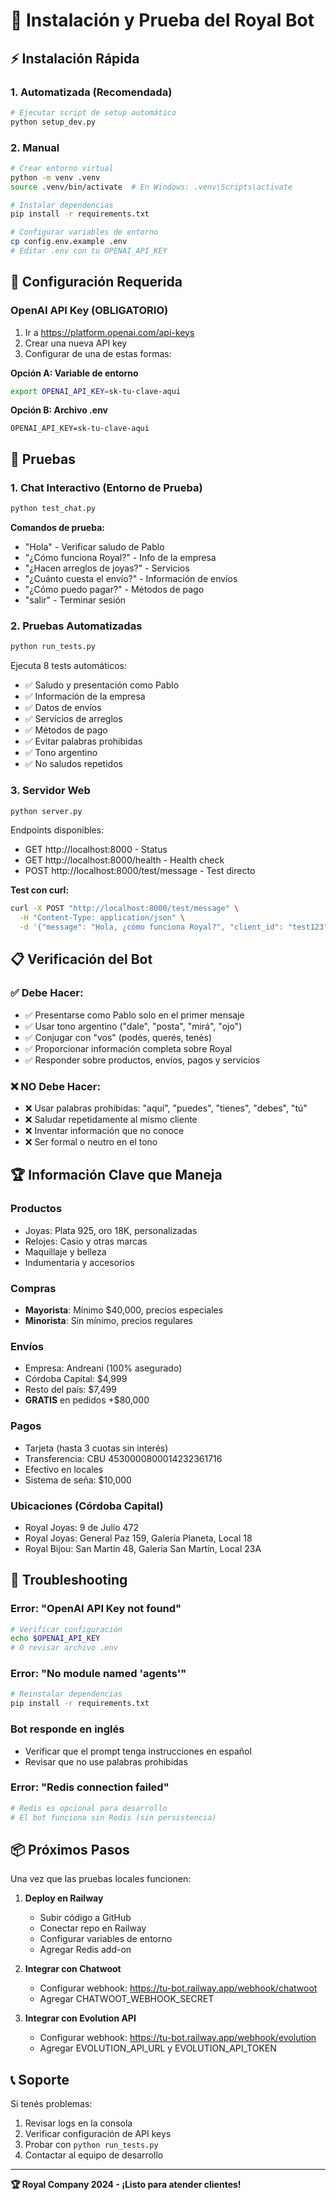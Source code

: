 # 🚀 Instalación y Prueba del Royal Bot

## ⚡ Instalación Rápida

### 1. **Automatizada (Recomendada)**
```bash
# Ejecutar script de setup automático
python setup_dev.py
```

### 2. **Manual**
```bash
# Crear entorno virtual
python -m venv .venv
source .venv/bin/activate  # En Windows: .venv\Scripts\activate

# Instalar dependencias
pip install -r requirements.txt

# Configurar variables de entorno
cp config.env.example .env
# Editar .env con tu OPENAI_API_KEY
```

## 🔑 Configuración Requerida

### OpenAI API Key (OBLIGATORIO)
1. Ir a https://platform.openai.com/api-keys
2. Crear una nueva API key
3. Configurar de una de estas formas:

**Opción A: Variable de entorno**
```bash
export OPENAI_API_KEY=sk-tu-clave-aqui
```

**Opción B: Archivo .env**
```env
OPENAI_API_KEY=sk-tu-clave-aqui
```

## 🧪 Pruebas

### 1. **Chat Interactivo (Entorno de Prueba)**
```bash
python test_chat.py
```

**Comandos de prueba:**
- "Hola" - Verificar saludo de Pablo
- "¿Cómo funciona Royal?" - Info de la empresa
- "¿Hacen arreglos de joyas?" - Servicios
- "¿Cuánto cuesta el envío?" - Información de envíos
- "¿Cómo puedo pagar?" - Métodos de pago
- "salir" - Terminar sesión

### 2. **Pruebas Automatizadas**
```bash
python run_tests.py
```

Ejecuta 8 tests automáticos:
- ✅ Saludo y presentación como Pablo
- ✅ Información de la empresa
- ✅ Datos de envíos
- ✅ Servicios de arreglos
- ✅ Métodos de pago
- ✅ Evitar palabras prohibidas
- ✅ Tono argentino
- ✅ No saludos repetidos

### 3. **Servidor Web**
```bash
python server.py
```

Endpoints disponibles:
- GET http://localhost:8000 - Status
- GET http://localhost:8000/health - Health check
- POST http://localhost:8000/test/message - Test directo

**Test con curl:**
```bash
curl -X POST "http://localhost:8000/test/message" \
  -H "Content-Type: application/json" \
  -d '{"message": "Hola, ¿cómo funciona Royal?", "client_id": "test123"}'
```

## 📋 Verificación del Bot

### ✅ Debe Hacer:
- ✅ Presentarse como Pablo solo en el primer mensaje
- ✅ Usar tono argentino ("dale", "posta", "mirá", "ojo")
- ✅ Conjugar con "vos" (podés, querés, tenés)
- ✅ Proporcionar información completa sobre Royal
- ✅ Responder sobre productos, envíos, pagos y servicios

### ❌ NO Debe Hacer:
- ❌ Usar palabras prohibidas: "aquí", "puedes", "tienes", "debes", "tú"
- ❌ Saludar repetidamente al mismo cliente
- ❌ Inventar información que no conoce
- ❌ Ser formal o neutro en el tono

## 🏆 Información Clave que Maneja

### Productos
- Joyas: Plata 925, oro 18K, personalizadas
- Relojes: Casio y otras marcas
- Maquillaje y belleza
- Indumentaria y accesorios

### Compras
- **Mayorista**: Mínimo $40,000, precios especiales
- **Minorista**: Sin mínimo, precios regulares

### Envíos
- Empresa: Andreani (100% asegurado)
- Córdoba Capital: $4,999
- Resto del país: $7,499
- **GRATIS** en pedidos +$80,000

### Pagos
- Tarjeta (hasta 3 cuotas sin interés)
- Transferencia: CBU 4530000800014232361716
- Efectivo en locales
- Sistema de seña: $10,000

### Ubicaciones (Córdoba Capital)
- Royal Joyas: 9 de Julio 472
- Royal Joyas: General Paz 159, Galería Planeta, Local 18
- Royal Bijou: San Martín 48, Galería San Martín, Local 23A

## 🔧 Troubleshooting

### Error: "OpenAI API Key not found"
```bash
# Verificar configuración
echo $OPENAI_API_KEY
# O revisar archivo .env
```

### Error: "No module named 'agents'"
```bash
# Reinstalar dependencias
pip install -r requirements.txt
```

### Bot responde en inglés
- Verificar que el prompt tenga instrucciones en español
- Revisar que no use palabras prohibidas

### Error: "Redis connection failed"
```bash
# Redis es opcional para desarrollo
# El bot funciona sin Redis (sin persistencia)
```

## 📦 Próximos Pasos

Una vez que las pruebas locales funcionen:

1. **Deploy en Railway**
   - Subir código a GitHub
   - Conectar repo en Railway
   - Configurar variables de entorno
   - Agregar Redis add-on

2. **Integrar con Chatwoot**
   - Configurar webhook: https://tu-bot.railway.app/webhook/chatwoot
   - Agregar CHATWOOT_WEBHOOK_SECRET

3. **Integrar con Evolution API**
   - Configurar webhook: https://tu-bot.railway.app/webhook/evolution
   - Agregar EVOLUTION_API_URL y EVOLUTION_API_TOKEN

## 📞 Soporte

Si tenés problemas:
1. Revisar logs en la consola
2. Verificar configuración de API keys
3. Probar con `python run_tests.py`
4. Contactar al equipo de desarrollo

---
**🏆 Royal Company 2024 - ¡Listo para atender clientes!** 
